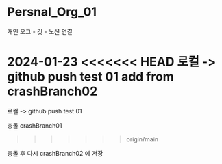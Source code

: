 # Persnal_Org_01
개인 오그 - 깃 - 노션 연결

2024-01-23
<<<<<<< HEAD
로컬 -> github push test 01 add from crashBranch02
=======
로컬 -> github push test 01

충돌 crashBranch01
>>>>>>> origin/main

충돌 후 다시 crashBranch02 에 저장